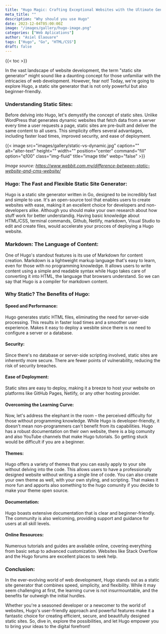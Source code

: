 ```yaml
---
title: "Hugo Magic: Crafting Exceptional Websites with the Ultimate Generator"
meta_title: ""
description: "Why should you use Hugo"
date: 2023-12-04T05:00:00Z
image: "/images/gallery/hugo-image.png"
categories: ["Web Aplications"]
author: "Asiel Elaouare"
tags: ["Hugo", "Go", "HTML/CSS"]
draft: false
---
```


{{< toc >}}


In the vast landscape of website development, the term "static site generator" might sound like a daunting concept for those unfamiliar with the intricacies of web development. However, fear not! Today, we're going to explore Hugo, a static site generator that is not only powerful but also beginner-friendly.

### Understanding Static Sites:
Before delving into Hugo, let's demystify the concept of static sites. Unlike WordPress that generates dynamic websites that fetch data from a server every time a user requests a page, static sites are pre-built and deliver the same content to all users. This simplicity offers several advantages, including faster load times, improved security, and ease of deployment. 


{{< image src="images/gallery/static-vs-dynamic.jpg" caption="" alt="alter-text" height="" width="" position="center" command="fill" option="q100" class="img-fluid" title="image title"  webp="false" >}}

*Image source: https://www.webbit.com.my/difference-between-static-website-and-cms-website/*



### Hugo: The Fast and Flexible Static Site Generator:
Hugo is a static site generator written in Go, designed to be incredibly fast and simple to use. It's an open-source tool that enables users to create websites with ease, making it an excellent choice for developers and non-developers alike. Although you should make your own research about how stuff work for better understandig. Having basic knowledge about HTML/CSS, terminal commands, Github, Netlify, markdown, Visual Studio to edit and create files, would accelerate your procces of deploying a Hugo website.

### Markdown: The Language of Content:
One of Hugo's standout features is its use of Markdown for content creation. Markdown is a lightweight markup language that's easy to learn, even for those with no programming knowledge. It allows users to write content using a simple and readable syntax while Hugo takes care of converting it into HTML, the language that browsers understand. So we can say that Hugo is a compiler for markdown content.

### Why Static? The Benefits of Hugo:

#### Speed and Performance:
Hugo generates static HTML files, eliminating the need for server-side processing. This results in faster load times and a smoother user experience. Makes it easy to deploy a wesbite since there is no need to configure a server or a database.

#### Security:
Since there's no database or server-side scripting involved, static sites are inherently more secure. There are fewer points of vulnerability, reducing the risk of security breaches.

#### Ease of Deployment:
Static sites are easy to deploy, making it a breeze to host your website on platforms like GitHub Pages, Netlify, or any other hosting provider.

#### Overcoming the Learning Curve:
Now, let's address the elephant in the room – the perceived difficulty for those without programming knowledge. While Hugo is developer-friendly, it doesn't mean non-programmers can't benefit from its capabilities. Hugo has a robust documentation on their own website, there is a big comunity and also YouTube channels that make Hugo tutorials. So getting stuck would be difficult if you are a beginner.

#### Themes:
Hugo offers a variety of themes that you can easily apply to your site without delving into the code. This allows users to have a professionally designed website without writing a single line of code. You can also create your own theme as well, with your own styling, and scripting. That makes it more fun and apports also something to the hugo comunity if you decide to make your theme open source.

#### Documentation:
Hugo boasts extensive documentation that is clear and beginner-friendly. The community is also welcoming, providing support and guidance for users at all skill levels.

#### Online Resources:
Numerous tutorials and guides are available online, covering everything from basic setup to advanced customization. Websites like Stack Overflow and the Hugo forums are excellent places to seek help.

### Conclusion:
In the ever-evolving world of web development, Hugo stands out as a static site generator that combines speed, simplicity, and flexibility. While it may seem challenging at first, the learning curve is not insurmountable, and the benefits far outweigh the initial hurdles.

Whether you're a seasoned developer or a newcomer to the world of websites, Hugo's user-friendly approach and powerful features make it a fantastic choice for creating efficient, secure, and beautifully designed static sites. So, dive in, explore the possibilities, and let Hugo empower you to bring your ideas to the digital forefront!